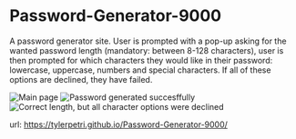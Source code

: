# Password-Generator-9000

A password generator site.
User is prompted with a pop-up asking for the wanted password length (mandatory: between 8-128 characters), user is then prompted for which characters they
would like in their password: lowercase, uppercase, numbers and special characters. If all of these options are declined, they have failed.

![Main page](Main.PNG)
![Password generated succesffully](Generated.PNG)
![Correct length, but all character options were declined](AllFalse.PNG)

url: https://tylerpetri.github.io/Password-Generator-9000/